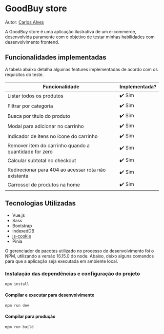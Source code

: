 # GoodBuy store

Autor: [Carlos Alves](https://github.com/sameoldcarlos)

A GoodBuy store é uma aplicação ilustrativa de um e-commerce, desenvolvida puramente com o objetivo de testar minhas habilidades com desenvolvimento frontend.

## Funcionalidades implementadas

A tabela abaixo detalha algumas features implementadas de acordo com os requisitos do teste.

| Funcionalidade                                        | Implementada? |
|-------------------------------------------------------|---------------|
| Listar todos os produtos                              | ✔️ Sim         |
| Filtrar por categoria                                 | ✔️ Sim         |
| Busca por título do produto                           | ✔️ Sim         |
| Modal para adicionar no carrinho                      | ✔️ Sim         |
| Indicador de itens no ícone do carrinho               | ✔️ Sim         |
| Remover item do carrinho quando a quantidade for zero | ✔️ Sim         |
| Calcular subtotal no checkout                         | ✔️ Sim         |
| Redirecionar para 404 ao acessar rota não existente   | ✔️ Sim         |
| Carrossel de produtos na home                         | ✔️ Sim         |


## Tecnologias Utilizadas

* Vue.js
* Sass
* Bootstrap
* IndexedDB
* [js-cookie](https://github.com/js-cookie/js-cookie)
* Pinia

O gerenciador de pacotes utilizado no processo de desenvolvimento foi o NPM, utilizando a versão 16.15.0 do node.
Abaixo, deixo alguns comandos para que a aplicação seja executada em ambiente local.

### Instalação das dependências e configuração do projeto

```sh
npm install
```

#### Compilar e executar para desenvolvimento

```sh
npm run dev
```

#### Compilar para produção

```sh
npm run build
```
